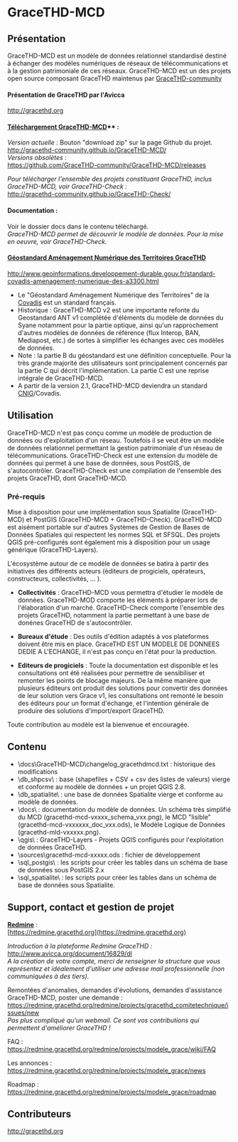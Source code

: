 # GraceTHD-MCD

## Présentation
GraceTHD-MCD est un modèle de données relationnel standardisé destiné à échanger des modèles numériques de réseaux de télécommunications et à la gestion patrimoniale de ces réseaux. 
GraceTHD-MCD est un des projets open source composant GraceTHD maintenus par [GraceTHD-community](https://github.com/GraceTHD-community)

#### Présentation de GraceTHD par l'Avicca  
http://gracethd.org

#### [Téléchargement GraceTHD-MCD](https://github.com/GraceTHD-community/GraceTHD-MCD/zipball/master)** :  
*Version actuelle :* Bouton "download zip" sur la page Github du projet.  
http://gracethd-community.github.io/GraceTHD-MCD/  
*Versions obsolètes :*  
https://github.com/GraceTHD-community/GraceTHD-MCD/releases  

*Pour télécharger l'ensemble des projets constituant GraceTHD, inclus GraceTHD-MCD, voir GraceTHD-Check :*  
http://gracethd-community.github.io/GraceTHD-Check/  

#### Documentation :  
Voir le dossier docs dans le contenu téléchargé.  
*GraceTHD-MCD permet de découvrir le modèle de données. Pour la mise en oeuvre, voir GraceTHD-Check.*

#### [Géostandard Aménagement Numérique des Territoires GraceTHD](http://www.geoinformations.developpement-durable.gouv.fr/standard-covadis-amenagement-numerique-des-a3300.html)  
http://www.geoinformations.developpement-durable.gouv.fr/standard-covadis-amenagement-numerique-des-a3300.html
* Le "Géostandard Aménagement Numérique des Territoires" de la [Covadis](http://www.geoinformations.developpement-durable.gouv.fr/covadis-r425.html) est un standard français.
* Historique : GraceTHD-MCD v2 est une importante refonte du Geostandard ANT v1 complétée d'éléments du modèle de données du Syane notamment pour la partie optique, ainsi qu'un rapprochement d'autres modèles de données de référence (flux Interop, BAN, Mediapost, etc.) de sortes à simplifier les échanges avec ces modèles de données. 
* Note : la partie B du géostandard est une définition conceptuelle. Pour la très grande majorité des utilisateurs sont principalement concernés par la partie C qui décrit l'implémentation. La partie C est une reprise intégrale de GraceTHD-MCD.  
* A partir de la version 2.1, GraceTHD-MCD deviendra un standard [CNIG](http://cnig.gouv.fr/)/Covadis. 

## Utilisation
GraceTHD-MCD n'est pas conçu comme un modèle de production de données ou d'exploitation d'un réseau. Toutefois il se veut être un modèle de données relationnel permettant la gestion patrimoniale d'un réseau de télécommunications. GraceTHD-Check est une extension du modèle de données qui permet à une base de données, sous PostGIS, de s'autocontrôler. GraceTHD-Check est une compilation de l'ensemble des projets GraceTHD, dont GraceTHD-MCD. 

### Pré-requis

Mise à disposition pour une implémentation sous Spatialite (GraceTHD-MCD) et PostGIS (GraceTHD-MCD + GraceTHD-Check). GraceTHD-MCD est aisément portable sur d'autres Systèmes de Gestion de Bases de Données Spatiales qui respectent les normes SQL et SFSQL. Des projets QGIS pré-configurés sont également mis à disposition pour un usage générique (GraceTHD-Layers). 

L'écosystème autour de ce modèle de données se batira à partir des initiatives des différents acteurs (éditeurs de progiciels, opérateurs, constructeurs, collectivités, ... ). 

* **Collectivités** : 
GraceTHD-MCD vous permettra d'étudier le modèle de données. GraceTHD-MOD comporte les éléments à préparer lors de l'élaboration  d'un marché. GraceTHD-Check comporte l'ensemble des projets GraceTHD, notamment la partie permettant à une base de donénes GraceTHD de s'autocontrôler. 

* **Bureaux d'étude** : 
Des outils d'édition adaptés à vos plateformes doivent être mis en place. GraceTHD EST UN MODELE DE DONNEES DEDIE A L'ECHANGE, il n'est pas conçu en l'état pour la production. 

* **Editeurs de progiciels** : 
Toute la documentation est disponible et les consultations ont été réalisées pour permettre de sensibiliser et remonter les points de blocage majeurs. De la même manière que plusieurs éditeurs ont produit des solutions pour convertir des données de leur solution vers Grace v1, les consultations ont remonté le besoin des éditeurs pour un format d'échange, et l'intention générale de produire des solutions d'import/export GraceTHD. 

Toute contribution au modèle est la bienvenue et encouragée. 

## Contenu
* \docs\GraceTHD-MCD\changelog_gracethdmcd.txt : historique des modifications
* \db_shpcsv\ : base (shapefiles + CSV + csv des listes de valeurs) vierge et conforme au modèle de données + un projet QGIS 2.8. 
* \db_spatialite\ : une base de données Spatialite vierge et conforme au modèle de données. 
* \docs\ : documentation du modèle de données. Un schéma très simplifié du MCD (gracethd-mcd-vxxxx_schema_vxx.png), le MCD "lisible" (gracethd-mcd-vxxxxxx_doc_vxx.ods), le Modèle Logique de Données (gracethd-mld-vxxxxx.png). 
* \qgis\ : GraceTHD-Layers - Projets QGIS configurés pour l'exploitation de données GraceTHD. 
* \sources\gracethd-mcd-xxxxx.ods : fichier de développement
* \sql_postgis\ : les scripts pour créer les tables dans un schéma de base de données sous PostGIS 2.x
* \sql_spatialite\ : les scripts pour créer les tables dans un schéma de base de données sous Spatialite. 

## Support, contact et gestion de projet
**[Redmine](https://redmine.gracethd.org)** :  
[https://redmine.gracethd.org](https://redmine.gracethd.org)  

*Introduction à la plateforme Redmine GraceTHD :*  
http://www.avicca.org/document/16829/dl  
*A la création de votre compte, merci de renseigner la structure que vous représentez et idéalement d'utiliser une adresse mail professionnelle (non communiquées à des tiers).*  

Remontées d'anomalies, demandes d'évolutions, demandes d'assistance GraceTHD-MCD, poster une demande :  
https://redmine.gracethd.org/redmine/projects/gracethd_comitetechnique/issues/new  
*Pas plus compliqué qu'un webmail. Ce sont vos contributions qui permettent d'améliorer GraceTHD !*

FAQ :  
https://redmine.gracethd.org/redmine/projects/modele_grace/wiki/FAQ  

Les annonces : 
https://redmine.gracethd.org/redmine/projects/modele_grace/news

Roadmap :  
https://redmine.gracethd.org/redmine/projects/modele_grace/roadmap

## Contributeurs
http://gracethd.org
